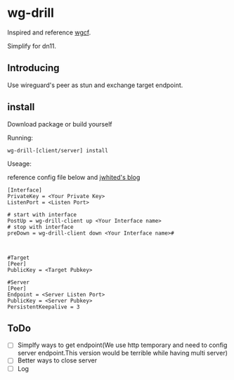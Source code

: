 # wg-drill

Inspired and reference [wgcf](https://github.com/jwhited/wgsd).

Simplify for dn11.

## Introducing

Use wireguard's peer as stun and exchange target endpoint.

## install

Download package or build yourself

Running:

````
wg-drill-[client/server] install
````

Useage:

reference config file below and [jwhited's blog](https://www.jordanwhited.com/posts/wireguard-endpoint-discovery-nat-traversal/)

````
[Interface]
PrivateKey = <Your Private Key>
ListenPort = <Listen Port>

# start with interface
PostUp = wg-drill-client up <Your Interface name>
# stop with interface
preDown = wg-drill-client down <Your Interface name>#



#Target
[Peer]
PublicKey = <Target Pubkey>

#Server
[Peer]
Endpoint = <Server Listen Port>
PublicKey = <Server Pubkey>
PersistentKeepalive = 3
````

## ToDo
- [ ] Simplfy ways to get endpoint(We use http temporary and need to config server endpoint.This version would be terrible while having multi server) 
- [ ] Better ways to close server
- [ ] Log
